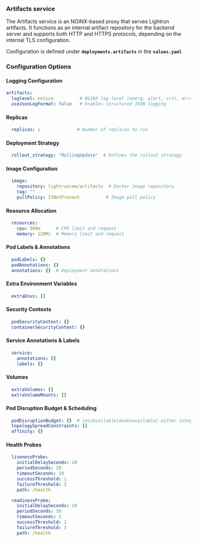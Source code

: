 ### Artifacts service

The Artifacts service is an NGINX-based proxy that serves Lightrun artifacts. It functions as an internal artifact repository for the backend server and supports both HTTP and HTTPS protocols, depending on the internal TLS configuration.

Configuration is defined under **`deployments.artifacts`** in the **`values.yaml`**

### Configuration Options

#### Logging Configuration

```yaml
artifacts:
  loglevel: notice          # NGINX log level (emerg, alert, crit, error, warn, notice, info, debug)
  useJsonLogFormat: false   # Enables structured JSON logging
```

#### Replicas

```yaml
  replicas: 1              # Number of replicas to run
```

#### Deployment Strategy

```yaml
  rollout_strategy: "RollingUpdate"  # Defines the rollout strategy
```

#### Image Configuration

```yaml
  image:
    repository: lightruncom/artifacts  # Docker image repository
    tag: ""
    pullPolicy: IfNotPresent          # Image pull policy
```

#### Resource Allocation

```yaml
  resources:
    cpu: 500m      # CPU limit and request
    memory: 128Mi  # Memory limit and request
```

#### Pod Labels & Annotations

```yaml
  podLabels: {}
  podAnnotations: {}
  annotations: {}  # Deployment annotations
```

#### Extra Environment Variables

```yaml
  extraEnvs: []
```

#### Security Contexts

```yaml
  podSecurityContext: {}
  containerSecurityContext: {}
```

#### Service Annotations & Labels

```yaml
  service:
    annotations: {}
    labels: {}
```

#### Volumes

```yaml
  extraVolumes: []
  extraVolumeMounts: []
```

#### Pod Disruption Budget & Scheduling

```yaml
  podDisruptionBudget: {}  # [minAvailable|maxUnavailable] either integer or percentage
  topologySpreadConstraints: []
  affinity: {}
```

#### Health Probes

```yaml
  livenessProbe: 
    initialDelaySeconds: 10
    periodSeconds: 20
    timeoutSeconds: 10
    successThreshold: 1
    failureThreshold: 3
    path: /health

  readinessProbe:
    initialDelaySeconds: 10
    periodSeconds: 10
    timeoutSeconds: 5
    successThreshold: 1
    failureThreshold: 3
    path: /health
```